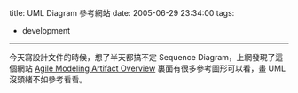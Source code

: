 title: UML Diagram 參考網站
date: 2005-06-29 23:34:00
tags: 
- development
---

今天寫設計文件的時候，想了半天都搞不定 Sequence Diagram，上網發現了這個網站 [Agile Modeling Artifact Overview](http://www.agilemodeling.com/artifacts/) 裏面有很多參考圖形可以看，畫 UML 沒頭緒不如參考看看。